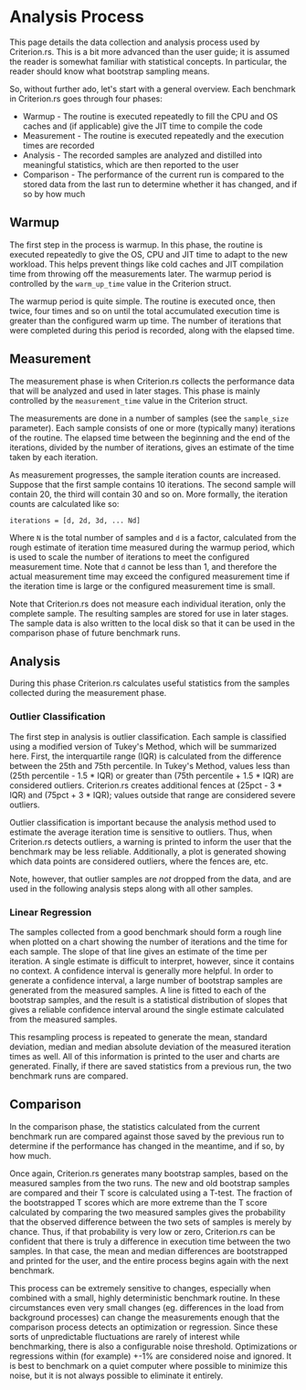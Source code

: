 # Analysis Process #

This page details the data collection and analysis process used by Criterion.rs. This is a bit more advanced than the user guide; it is assumed the reader is somewhat familiar with statistical concepts. In particular, the reader should know what bootstrap sampling means.

So, without further ado, let's start with a general overview. Each benchmark in Criterion.rs goes through four phases:

* Warmup - The routine is executed repeatedly to fill the CPU and OS caches and (if applicable) give the JIT time to compile the code
* Measurement - The routine is executed repeatedly and the execution times are recorded
* Analysis - The recorded samples are analyzed and distilled into meaningful statistics, which are then reported to the user
* Comparison - The performance of the current run is compared to the stored data from the last run to determine whether it has changed, and if so by how much

## Warmup ##

The first step in the process is warmup. In this phase, the routine is executed repeatedly to give the OS, CPU and JIT time to adapt to the new workload. This helps prevent things like cold caches and JIT compilation time from throwing off the measurements later. The warmup period is controlled by the `warm_up_time` value in the Criterion struct.

The warmup period is quite simple. The routine is executed once, then twice, four times and so on until the total accumulated execution time is greater than the configured warm up time. The number of iterations that were completed during this period is recorded, along with the elapsed time.

## Measurement ##

The measurement phase is when Criterion.rs collects the performance data that will be analyzed and used in later stages. This phase is mainly controlled by the `measurement_time` value in the Criterion struct.

The measurements are done in a number of samples (see the `sample_size` parameter). Each sample consists of one or more (typically many) iterations of the routine. The elapsed time between the beginning and the end of the iterations, divided by the number of iterations, gives an estimate of the time taken by each iteration.

As measurement progresses, the sample iteration counts are increased. Suppose that the first sample contains 10 iterations. The second sample will contain 20, the third will contain 30 and so on. More formally, the iteration counts are calculated like so:

`iterations = [d, 2d, 3d, ... Nd]`

Where `N` is the total number of samples and `d` is a factor, calculated from the rough estimate of iteration time measured during the warmup period, which is used to scale the number of iterations to meet the configured measurement time. Note that `d` cannot be less than 1, and therefore the actual measurement time may exceed the configured measurement time if the iteration time is large or the configured measurement time is small.

Note that Criterion.rs does not measure each individual iteration, only the complete sample. The resulting samples are stored for use in later stages. The sample data is also written to the local disk so that it can be used in the comparison phase of future benchmark runs.

## Analysis ##

During this phase Criterion.rs calculates useful statistics from the samples collected during the measurement phase.

### Outlier Classification ###

The first step in analysis is outlier classification. Each sample is classified using a modified version of Tukey's Method, which will be summarized here. First, the interquartile range (IQR) is calculated from the difference between the 25th and 75th percentile. In Tukey's Method, values less than (25th percentile - 1.5 * IQR) or greater than (75th percentile + 1.5 * IQR) are considered outliers. Criterion.rs creates additional fences at (25pct - 3 * IQR) and (75pct + 3 * IQR); values outside that range are considered severe outliers.

Outlier classification is important because the analysis method used to estimate the average iteration time is sensitive to outliers. Thus, when Criterion.rs detects outliers, a warning is printed to inform the user that the benchmark may be less reliable. Additionally, a plot is generated showing which data points are considered outliers, where the fences are, etc.

Note, however, that outlier samples are _not_ dropped from the data, and are used in the following analysis steps along with all other samples.

### Linear Regression ###

The samples collected from a good benchmark should form a rough line when plotted on a chart showing the number of iterations and the time for each sample. The slope of that line gives an estimate of the time per iteration. A single estimate is difficult to interpret, however, since it contains no context. A confidence interval is generally more helpful. In order to generate a confidence interval, a large number of bootstrap samples are generated from the measured samples. A line is fitted to each of the bootstrap samples, and the result is a statistical distribution of slopes that gives a reliable confidence interval around the single estimate calculated from the measured samples.

This resampling process is repeated to generate the mean, standard deviation, median and median absolute deviation of the measured iteration times as well. All of this information is printed to the user and charts are generated. Finally, if there are saved statistics from a previous run, the two benchmark runs are compared.

## Comparison ##

In the comparison phase, the statistics calculated from the current benchmark run are compared against those saved by the previous run to determine if the performance has changed in the meantime, and if so, by how much.

Once again, Criterion.rs generates many bootstrap samples, based on the measured samples from the two runs. The new and old bootstrap samples are compared and their T score is calculated using a T-test. The fraction of the bootstrapped T scores which are more extreme than the T score calculated by comparing the two measured samples gives the probability that the observed difference between the two sets of samples is merely by chance. Thus, if that probability is very low or zero, Criterion.rs can be confident that there is truly a difference in execution time between the two samples. In that case, the mean and median differences are bootstrapped and printed for the user, and the entire process begins again with the next benchmark.

This process can be extremely sensitive to changes, especially when combined with a small, highly deterministic benchmark routine. In these circumstances even very small changes (eg. differences in the load from background processes) can change the measurements enough that the comparison process detects an optimization or regression. Since these sorts of unpredictable fluctuations are rarely of interest while benchmarking, there is also a configurable noise threshold. Optimizations or regressions within (for example) +-1% are considered noise and ignored. It is best to benchmark on a quiet computer where possible to minimize this noise, but it is not always possible to eliminate it entirely.
